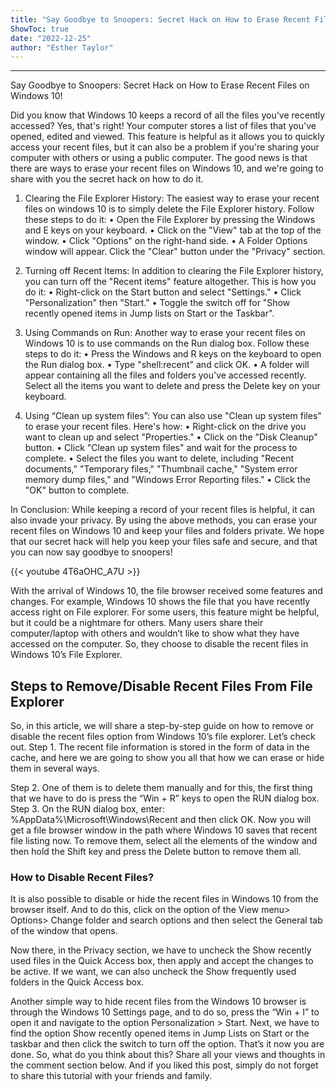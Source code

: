 ```yaml
---
title: "Say Goodbye to Snoopers: Secret Hack on How to Erase Recent Files on Windows 10!"
ShowToc: true 
date: "2022-12-25"
author: "Esther Taylor"
---
```

*****
Say Goodbye to Snoopers: Secret Hack on How to Erase Recent Files on Windows 10!

Did you know that Windows 10 keeps a record of all the files you've recently accessed? Yes, that's right! Your computer stores a list of files that you've opened, edited and viewed. This feature is helpful as it allows you to quickly access your recent files, but it can also be a problem if you're sharing your computer with others or using a public computer. The good news is that there are ways to erase your recent files on Windows 10, and we're going to share with you the secret hack on how to do it.

1. Clearing the File Explorer History:
The easiest way to erase your recent files on windows 10 is to simply delete the File Explorer history. Follow these steps to do it:
• Open the File Explorer by pressing the Windows and E keys on your keyboard.
• Click on the "View" tab at the top of the window.
• Click "Options" on the right-hand side.
• A Folder Options window will appear. Click the "Clear" button under the "Privacy" section.

2. Turning off Recent Items:
In addition to clearing the File Explorer history, you can turn off the "Recent items" feature altogether. This is how you do it:
• Right-click on the Start button and select "Settings."
• Click "Personalization" then "Start."
• Toggle the switch off for "Show recently opened items in Jump lists on Start or the Taskbar".

3. Using Commands on Run:
Another way to erase your recent files on Windows 10 is to use commands on the Run dialog box. Follow these steps to do it:
• Press the Windows and R keys on the keyboard to open the Run dialog box.
• Type "shell:recent" and click OK.
• A folder will appear containing all the files and folders you've accessed recently. Select all the items you want to delete and press the Delete key on your keyboard.

4. Using “Clean up system files”:
You can also use "Clean up system files" to erase your recent files. Here's how:
• Right-click on the drive you want to clean up and select "Properties."
• Click on the "Disk Cleanup" button.
• Click "Clean up system files" and wait for the process to complete.
• Select the files you want to delete, including "Recent documents," "Temporary files," "Thumbnail cache," "System error memory dump files," and "Windows Error Reporting files."
• Click the "OK" button to complete.

In Conclusion:
While keeping a record of your recent files is helpful, it can also invade your privacy. By using the above methods, you can erase your recent files on Windows 10 and keep your files and folders private. We hope that our secret hack will help you keep your files safe and secure, and that you can now say goodbye to snoopers!

{{< youtube 4T6aOHC_A7U >}} 



With the arrival of Windows 10, the file browser received some features and changes. For example, Windows 10 shows the file that you have recently access right on File explorer. For some users, this feature might be helpful, but it could be a nightmare for others.
Many users share their computer/laptop with others and wouldn’t like to show what they have accessed on the computer. So, they choose to disable the recent files in Windows 10’s File Explorer.

 
## Steps to Remove/Disable Recent Files From File Explorer


So, in this article, we will share a step-by-step guide on how to remove or disable the recent files option from Windows 10’s file explorer. Let’s check out.
Step 1. The recent file information is stored in the form of data in the cache, and here we are going to show you all that how we can erase or hide them in several ways.

Step 2. One of them is to delete them manually and for this, the first thing that we have to do is press the “Win + R” keys to open the RUN dialog box.
Step 3. On the RUN dialog box, enter: %AppData%\Microsoft\Windows\Recent and then click OK.
Now you will get a file browser window in the path where Windows 10 saves that recent file listing now. To remove them, select all the elements of the window and then hold the Shift key and press the Delete button to remove them all.

 
### How to Disable Recent Files?


It is also possible to disable or hide the recent files in Windows 10 from the browser itself. And to do this, click on the option of the View menu> Options> Change folder and search options and then select the General tab of the window that opens.

Now there, in the Privacy section, we have to uncheck the Show recently used files in the Quick Access box, then apply and accept the changes to be active. If we want, we can also uncheck the Show frequently used folders in the Quick Access box.

Another simple way to hide recent files from the Windows 10 browser is through the Windows 10 Settings page, and to do so, press the “Win + I” to open it and navigate to the option Personalization > Start. Next, we have to find the option Show recently opened items in Jump Lists on Start or the taskbar and then click the switch to turn off the option. That’s it now you are done.
So, what do you think about this? Share all your views and thoughts in the comment section below. And if you liked this post, simply do not forget to share this tutorial with your friends and family.





